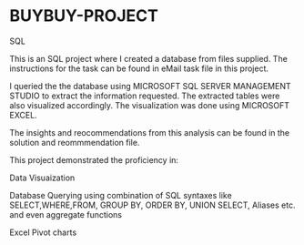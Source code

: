 # BUYBUY-PROJECT
SQL


This is an SQL project where I created a database from files supplied. 
The instructions for the task can be found in eMail task file in this project. 
 
 I queried the the database using MICROSOFT SQL SERVER MANAGEMENT STUDIO to extract the information requested. 
 The extracted tables were also visualized accordingly. The visualization was done using MICROSOFT EXCEL. 
 
 The insights and reocommendations from this analysis can be found in the solution and reommmendation file. 
 
 This project demonstrated the proficiency in:
 
 Data Visuaization
 
 Database Querying using combination of SQL syntaxes like SELECT,WHERE,FROM, GROUP BY, ORDER BY, UNION SELECT, Aliases etc. and even aggregate functions
 
 Excel Pivot charts
